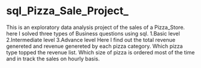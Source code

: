 # sql_Pizza_Sale_Project_
This is an exploratory data analysis project of the sales of a Pizza_Store.
here I solved three types of Business questions using sql.
1.Basic level 2.Intermediate level  3.Advance level
Here I find out the total revenue genereted and revenue genereted by each pizza category.
Which pizza type topped the revenue list.
Which size of pizza is ordered most of the time and in track the sales on hourly basis.
